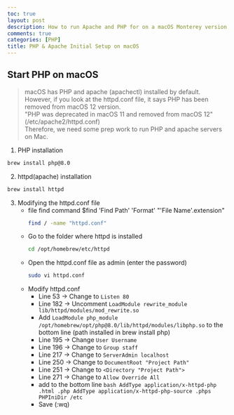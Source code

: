 ```yaml
---
toc: true
layout: post
description: How to run Apache and PHP for on a macOS Monterey version 12.3
comments: true
categories: [PHP]
title: PHP & Apache Initial Setup on macOS
---
```


## Start PHP on macOS
> macOS has PHP and apache (apachectl) installed by default.<br>
However, if you look at the httpd.conf file, it says PHP has been removed from macOS 12 version.
<br>"PHP was deprecated in macOS 11 and removed from macOS 12" (/etc/apache2/httpd.conf)<br>
Therefore, we need some prep work to run PHP and apache servers on Mac.

1. PHP installation
```bash
brew install php@8.0
```

2. httpd(apache) installation 
```bash
brew install httpd
```

3. Modifying the httpd.conf file 
    - file find command $find 'Find Path' 'Format' "'File Name'.extension"
      ```bash
      find / -name "httpd.conf"
      ```
    - Go to the folder where httpd is installed
      ```bash
      cd /opt/homebrew/etc/httpd
      ```
    - Open the httpd.conf file as admin (enter the password)
      ```bash
      sudo vi httpd.conf
      ```
    - Modify httpd.conf <br>
        - Line 53 -> Change to `Listen 80`
        - Line 182 -> Uncomment `LoadModule rewrite_module lib/httpd/modules/mod_rewrite.so`
        - Add `LoadModule php_module /opt/homebrew/opt/php@8.0/lib/httpd/modules/libphp.so` to the bottom line (path installed in brew install php)
        - Line 195 -> Change `User Username`
        - Line 196 -> Change to `Group staff`
        - Line 217 -> Change to `ServerAdmin localhost`
        - Line 250 -> Change to `DocumentRoot "Project Path"`
        - Line 251 -> Change to `<Directory "Project Path">`
        - Line 271 -> Change to `Allow Override All`
        -  add to the bottom line
                  ```bash
                  AddType application/x-httpd-php .html .php
                  AddType application/x-httpd-php-source .phps
                  PHPIniDir /etc
                  ```
        - Save (:wq)
